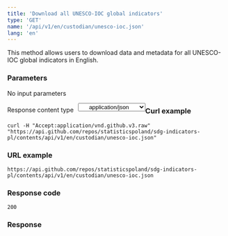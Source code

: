 ```yaml
---
title: 'Download all UNESCO-IOC global indicators'
type: 'GET'
name: '/api/v1/en/custodian/unesco-ioc.json'
lang: 'en'
---
```


This method allows users to download data and metadata for all UNESCO-IOC global indicators in English.

### Parameters

<p>No input parameters</p>

<p style='float:left;margin-top: 7px;'>Response content type</p>
<select style='float:left;padding: 0px 15px;width: 155px;margin-left: 10px;text-align-last: center;'>
  <option>application/json</option>
</select>

<div id='example1'>

<h3 id="przykładowy-curl">Curl example</h3>

<p><code class="highlighter-rouge">curl -H "Accept:application/vnd.github.v3.raw" "https://api.github.com/repos/statisticspoland/sdg-indicators-pl/contents/api/v1/en/custodian/unesco-ioc.json"</code></p>

<h3 id="przykładowy-url">URL example</h3>

<p><code class="highlighter-rouge">https://api.github.com/repos/statisticspoland/sdg-indicators-pl/contents/api/v1/en/custodian/unesco-ioc.json</code></p>

<h3 id="przykładowy-kod-odpowiedzi">Response code</h3>

<p><code class="highlighter-rouge">200</code></p>

<h3 id="przykładowa-odpowiedź">Response</h3>

<p><code class="highlighter-rouge" id="show-data-en-unesco-ioc">
</code></p>

</div>

<script>

$.getJSON('https://sdg.gov.pl/api/v1/en/custodian/unesco-ioc.json', function(data) {
    $('#show-data-en-unesco-ioc').html(JSON.stringify(data, null, 2));
});

</script>

